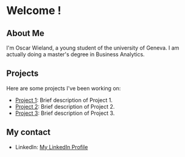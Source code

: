 # Welcome !

## About Me
I'm Oscar Wieland, a young student of the university of Geneva. I am actually doing a master's degree in Business Analytics. 

## Projects
Here are some projects I've been working on:

- [Project 1](link-to-project-1): Brief description of Project 1.
- [Project 2](link-to-project-2): Brief description of Project 2.
- [Project 3](link-to-project-3): Brief description of Project 3.

## My contact
- LinkedIn: [My LinkedIn Profile](https://www.linkedin.com/in/oscar-wieland-a7b90b224/)

